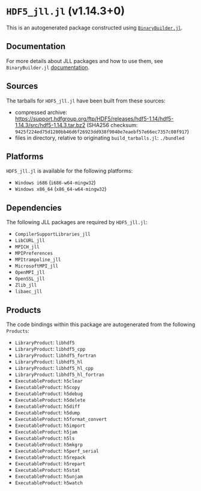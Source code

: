 # `HDF5_jll.jl` (v1.14.3+0)

This is an autogenerated package constructed using [`BinaryBuilder.jl`](https://github.com/JuliaPackaging/BinaryBuilder.jl).

## Documentation

For more details about JLL packages and how to use them, see `BinaryBuilder.jl` [documentation](https://docs.binarybuilder.org/stable/jll/).

## Sources

The tarballs for `HDF5_jll.jl` have been built from these sources:

* compressed archive: https://support.hdfgroup.org/ftp/HDF5/releases/hdf5-1.14/hdf5-1.14.3/src/hdf5-1.14.3.tar.bz2 (SHA256 checksum: `9425f224ed75d1280bb46d6f26923dd938f9040e7eaebf57e66ec7357c08f917`)
* files in directory, relative to originating `build_tarballs.jl`: `./bundled`

## Platforms

`HDF5_jll.jl` is available for the following platforms:

* `Windows i686` (`i686-w64-mingw32`)
* `Windows x86_64` (`x86_64-w64-mingw32`)

## Dependencies

The following JLL packages are required by `HDF5_jll.jl`:

* `CompilerSupportLibraries_jll`
* `LibCURL_jll`
* `MPICH_jll`
* `MPIPreferences`
* `MPItrampoline_jll`
* `MicrosoftMPI_jll`
* `OpenMPI_jll`
* `OpenSSL_jll`
* `Zlib_jll`
* `libaec_jll`

## Products

The code bindings within this package are autogenerated from the following `Products`:

* `LibraryProduct`: `libhdf5`
* `LibraryProduct`: `libhdf5_cpp`
* `LibraryProduct`: `libhdf5_fortran`
* `LibraryProduct`: `libhdf5_hl`
* `LibraryProduct`: `libhdf5_hl_cpp`
* `LibraryProduct`: `libhdf5_hl_fortran`
* `ExecutableProduct`: `h5clear`
* `ExecutableProduct`: `h5copy`
* `ExecutableProduct`: `h5debug`
* `ExecutableProduct`: `h5delete`
* `ExecutableProduct`: `h5diff`
* `ExecutableProduct`: `h5dump`
* `ExecutableProduct`: `h5format_convert`
* `ExecutableProduct`: `h5import`
* `ExecutableProduct`: `h5jam`
* `ExecutableProduct`: `h5ls`
* `ExecutableProduct`: `h5mkgrp`
* `ExecutableProduct`: `h5perf_serial`
* `ExecutableProduct`: `h5repack`
* `ExecutableProduct`: `h5repart`
* `ExecutableProduct`: `h5stat`
* `ExecutableProduct`: `h5unjam`
* `ExecutableProduct`: `h5watch`

